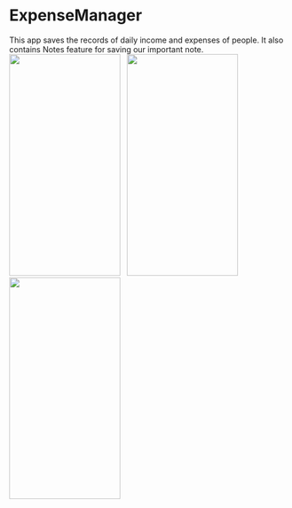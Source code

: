 # ExpenseManager
This app saves the records of daily income and expenses of people. It also contains Notes feature for saving our important note.
<img src="https://user-images.githubusercontent.com/66813313/123534348-2ee88f00-d73a-11eb-824b-385bbec39653.jpg" width="200" height="400" /> &nbsp; <img src="https://user-images.githubusercontent.com/66813313/123534380-6eaf7680-d73a-11eb-9d75-7f9c25b7f2f9.jpg" width="200" height="400" /> &nbsp; <img src="![Screenshot_2021-06-27-11-07-43-13](https://user-images.githubusercontent.com/66813313/123534696-91db2580-d73c-11eb-8362-8086f023345d.jpg)" width="200" height="400" /> 

